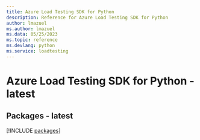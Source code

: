 ```yaml
---
title: Azure Load Testing SDK for Python
description: Reference for Azure Load Testing SDK for Python
author: lmazuel
ms.author: lmazuel
ms.data: 05/25/2023
ms.topic: reference
ms.devlang: python
ms.service: loadtesting
---
```

# Azure Load Testing SDK for Python - latest

## Packages - latest
[!INCLUDE [packages](load-testing-index.md)]
